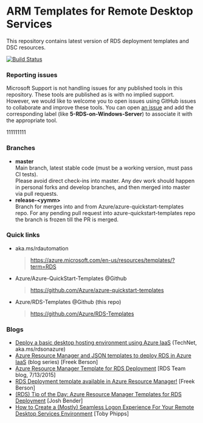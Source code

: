 # ARM Templates for Remote Desktop Services

This repository contains latest version of RDS deployment templates and DSC resources.

[![Build Status](https://travis-ci.org/Azure/RDS-Templates.svg?branch=master)](https://travis-ci.org/Azure/RDS-Templates)

### Reporting issues
Microsoft Support is not handling issues for any published tools in this repository. These tools are published as is with no implied support. However, we would like to welcome you to open issues using GitHub issues to collaborate and improve these tools. You can open [an issue](https://github.com/Azure/rds-templates/issues) and add the corresponding label (like **5-RDS-on-Windows-Server**) to associate it with the appropriate tool. 


111111111


### Branches

* **master**  
 Main branch, latest stable code (must be a working version, must pass CI tests).  
 Please avoid direct check-ins into master. Any dev work should happen in personal forks and develop branches, and then merged into master via pull requests.
* **release-&lt;yymm&gt;**  
 Branch for merges into and from Azure/azure-quickstart-templates repo. For any pending pull request into azure-quickstart-templates repo the branch is frozen till the PR is merged.

### Quick links

* aka.ms/rdautomation  
  > https://azure.microsoft.com/en-us/resources/templates/?term=RDS
* Azure/Azure-QuickStart-Templates @Github
  > https://github.com/Azure/azure-quickstart-templates
* Azure/RDS-Templates @Github (this repo)
  > https://github.com/Azure/RDS-Templates


### Blogs
* [Deploy a basic desktop hosting environment using Azure IaaS](https://technet.microsoft.com/en-us/windows-server-docs/compute/remote-desktop-services/deploy-a-basic-desktop-hosting-environment-using-azure-iaas) (TechNet, aka.ms/rdsonazure)
* [Azure Resource Manager and JSON templates to deploy RDS in Azure IaaS](http://microsoftplatform.blogspot.nl/2017/03/azure-resource-manager-and-json_15.html) (blog series) [Freek Berson] 
* [Azure Resource Manager Template for RDS Deployment](https://blogs.msdn.microsoft.com/rds/2015/07/13/azure-resource-manager-template-for-rds-deployment) [RDS Team blog, 7/13/2015]
* [RDS Deployment template available in Azure Resource Manager!](http://microsoftplatform.blogspot.com/2015/07/rds-deployment-template-available-in.html) [Freek Berson] 
* [(RDS) Tip of the Day: Azure Resource Manager Templates for RDS Deployment](https://blogs.technet.microsoft.com/tip_of_the_day/2016/10/14/rds-tip-of-the-day-azure-resource-manager-templates-for-rds-deployment/) [Josh Bender]  
* [How to Create a (Mostly) Seamless Logon Experience For Your Remote Desktop Services Environment](http://www.rdsgurus.com/windows-2012-r2-how-to-create-a-mostly-seamless-logon-experience-for-your-remote-desktop-services-environment/) [Toby Phipps]
 
